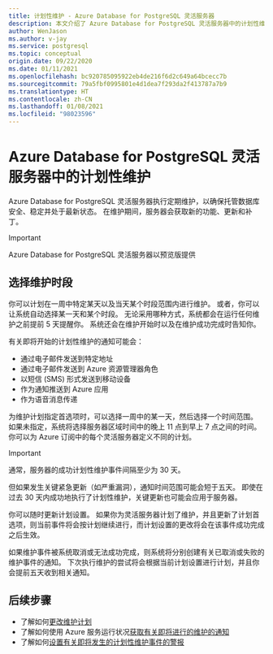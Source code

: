 ```yaml
---
title: 计划性维护 - Azure Database for PostgreSQL 灵活服务器
description: 本文介绍了 Azure Database for PostgreSQL 灵活服务器中的计划性维护功能。
author: WenJason
ms.author: v-jay
ms.service: postgresql
ms.topic: conceptual
origin.date: 09/22/2020
ms.date: 01/11/2021
ms.openlocfilehash: bc920785095922eb4de216f6d2c649a64bcecc7b
ms.sourcegitcommit: 79a5fbf0995801e4d1dea7f293da2f413787a7b9
ms.translationtype: HT
ms.contentlocale: zh-CN
ms.lasthandoff: 01/08/2021
ms.locfileid: "98023596"
---
```

# <a name="scheduled-maintenance-in-azure-database-for-postgresql--flexible-server"></a>Azure Database for PostgreSQL 灵活服务器中的计划性维护
 
Azure Database for PostgreSQL 灵活服务器执行定期维护，以确保托管数据库安全、稳定并处于最新状态。 在维护期间，服务器会获取新的功能、更新和补丁。
 
> [!IMPORTANT]
> Azure Database for PostgreSQL 灵活服务器以预览版提供
 
## <a name="selecting-a-maintenance-window"></a>选择维护时段
 
你可以计划在一周中特定某天以及当天某个时段范围内进行维护。 或者，你可以让系统自动选择某一天和某个时段。 无论采用哪种方式，系统都会在运行任何维护之前提前 5 天提醒你。 系统还会在维护开始时以及在维护成功完成时告知你。
 
有关即将开始的计划性维护的通知可能会：
 
* 通过电子邮件发送到特定地址
* 通过电子邮件发送到 Azure 资源管理器角色
* 以短信 (SMS) 形式发送到移动设备
* 作为通知推送到 Azure 应用
* 作为语音消息传递
 
为维护计划指定首选项时，可以选择一周中的某一天，然后选择一个时间范围。 如果未指定，系统将选择服务器区域时间中的晚上 11 点到早上 7 点之间的时间。 你可以为 Azure 订阅中的每个灵活服务器定义不同的计划。 
 
> [!IMPORTANT]
> 通常，服务器的成功计划性维护事件间隔至少为 30 天。
>
> 但如果发生关键紧急更新（如严重漏洞），通知时间范围可能会短于五天。 即使在过去 30 天内成功地执行了计划性维护，关键更新也可能会应用于服务器。

你可以随时更新计划设置。 如果你为灵活服务器计划了维护，并且更新了计划首选项，则当前事件将会按计划继续进行，而计划设置的更改将会在该事件成功完成之后生效。 

如果维护事件被系统取消或无法成功完成，则系统将分别创建有关已取消或失败的维护事件的通知。 下次执行维护的尝试将会根据当前计划设置进行计划，并且你会提前五天收到相关通知。
 
## <a name="next-steps"></a>后续步骤
 
* 了解如何[更改维护计划](how-to-maintenance-portal.md)
* 了解如何使用 Azure 服务运行状况[获取有关即将进行的维护的通知](../../service-health/service-notifications.md)
* 了解如何[设置有关即将发生的计划性维护事件的警报](../../service-health/resource-health-alert-monitor-guide.md)
